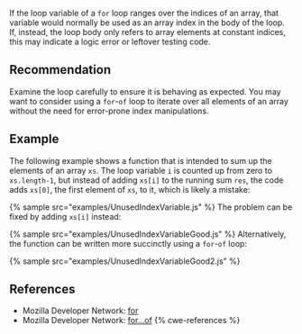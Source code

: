 If the loop variable of a `for` loop ranges over the indices of an array, that variable would normally be used as an array index in the body of the loop. If, instead, the loop body only refers to array elements at constant indices, this may indicate a logic error or leftover testing code.


## Recommendation
Examine the loop carefully to ensure it is behaving as expected. You may want to consider using a `for`-`of` loop to iterate over all elements of an array without the need for error-prone index manipulations.


## Example
The following example shows a function that is intended to sum up the elements of an array `xs`. The loop variable `i` is counted up from zero to `xs.length-1`, but instead of adding `xs[i]` to the running sum `res`, the code adds `xs[0]`, the first element of `xs`, to it, which is likely a mistake:

{% sample src="examples/UnusedIndexVariable.js" %}
The problem can be fixed by adding `xs[i]` instead:

{% sample src="examples/UnusedIndexVariableGood.js" %}
Alternatively, the function can be written more succinctly using a `for`-`of` loop:

{% sample src="examples/UnusedIndexVariableGood2.js" %}

## References
* Mozilla Developer Network: [for](https://developer.mozilla.org/en-US/docs/Web/JavaScript/Reference/Statements/for)
* Mozilla Developer Network: [for...of](https://developer.mozilla.org/en-US/docs/Web/JavaScript/Reference/Statements/for...of)
{% cwe-references %}
